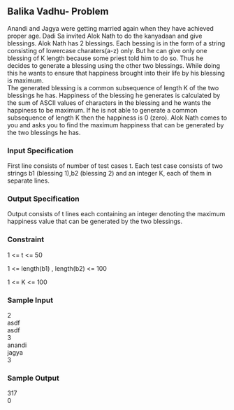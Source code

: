 ## Balika Vadhu- Problem

Anandi and Jagya were getting married again when they have achieved proper age. Dadi Sa invited Alok Nath to do the kanyadaan and give blessings. Alok Nath has 2 blessings. Each bessing is in the form of a string consisting of lowercase charaters(a-z) only. But he can give only one blessing of K length because some priest told him to do so. Thus he decides to generate a blessing using the other two blessings. While doing this he wants to ensure that happiness brought into their life by his blessing is maximum.<br>
The generated blessing is a common subsequence of length K of the two blessings he has. Happiness of the blessing he generates is calculated by the sum of ASCII values of characters in the blessing and he wants the happiness to be maximum. If he is not able to generate a common subsequence of length K then the happiness is 0 (zero). Alok Nath comes to you and asks you to find the maximum happiness that can be generated by the two blessings he has.
### Input Specification
First line consists of number of test cases t. Each test case consists of two strings b1 (blessing 1),b2 (blessing 2) and an integer K, each of them in separate lines.
### Output Specification
Output consists of t lines each containing an integer denoting the maximum happiness value that can be generated by the two blessings.
### Constraint
1 <= t <= 50 <br>

1 <= length(b1) , length(b2) <= 100 <br>

1 <= K <= 100
### Sample Input
2 <br>
asdf <br>
asdf <br>
3 <br>
anandi <Br>
jagya <Br>
3 <br>
### Sample Output
317 <br>
0